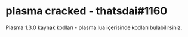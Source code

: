 # plasma cracked - thatsdai#1160
Plasma 1.3.0 kaynak kodları - plasma.lua içerisinde kodları bulabilirsiniz.

